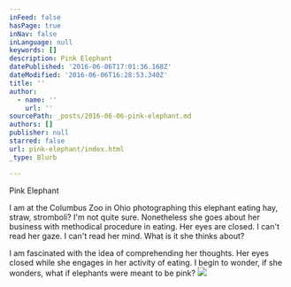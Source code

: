 ```yaml
---
inFeed: false
hasPage: true
inNav: false
inLanguage: null
keywords: []
description: Pink Elephant
datePublished: '2016-06-06T17:01:36.168Z'
dateModified: '2016-06-06T16:28:53.340Z'
title: ''
author:
  - name: ''
    url: ''
sourcePath: _posts/2016-06-06-pink-elephant.md
authors: []
publisher: null
starred: false
url: pink-elephant/index.html
_type: Blurb

---
```

Pink Elephant

I am at the Columbus Zoo in Ohio photographing this elephant eating hay, straw, stromboli? I'm not quite sure. Nonetheless she goes about her business with methodical procedure in eating. Her eyes are closed. I can't read her gaze. I can't read her mind. What is it she thinks about? 

I am fascinated with the idea of comprehending her thoughts. Her eyes closed while she engages in her activity of eating. I begin to wonder, if she wonders, what if elephants were meant to be pink? ![](https://the-grid-user-content.s3-us-west-2.amazonaws.com/b114ffb6-6071-4244-b118-434717a3091b.jpg)